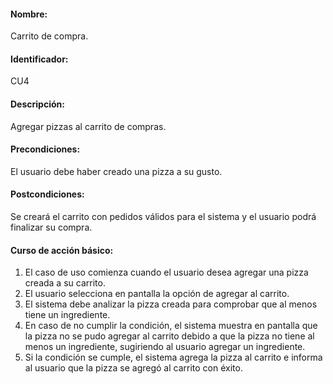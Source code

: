 #### Nombre: 
Carrito de compra.
#### Identificador: 
CU4
#### Descripción: 
Agregar pizzas al carrito de compras.
#### Precondiciones: 
El usuario debe haber creado una pizza a su gusto.
#### Postcondiciones: 
Se creará el carrito con pedidos válidos para el sistema y el usuario podrá finalizar su compra.
#### Curso de acción básico:
1.	El caso de uso comienza cuando el usuario desea agregar una pizza creada a su carrito.
2.	El usuario selecciona en pantalla la opción de agregar al carrito.
3.	El sistema debe analizar la pizza creada para comprobar que al menos tiene un ingrediente.
4.	En caso de no cumplir la condición, el sistema muestra en pantalla que la pizza no se pudo agregar al carrito debido a que la pizza no tiene al menos un ingrediente, sugiriendo al usuario agregar un ingrediente.
5.	Si la condición se cumple, el sistema agrega la pizza al carrito e informa al usuario que la pizza se agregó al carrito con éxito.
